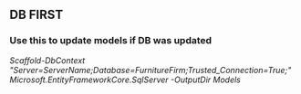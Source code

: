 <h2>DB FIRST</h2>

<h3>Use this to update models if DB was updated</h3>
<i>Scaffold-DbContext "Server=ServerName;Database=FurnitureFirm;Trusted_Connection=True;" Microsoft.EntityFrameworkCore.SqlServer -OutputDir Models</i>
